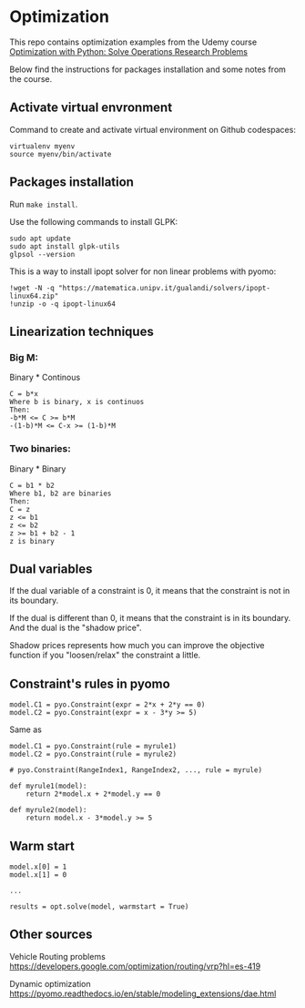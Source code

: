 # Optimization

This repo contains optimization examples from the Udemy course [Optimization with Python: Solve Operations Research Problems](https://www.udemy.com/course/optimization-with-python-linear-nonlinear-and-cplex-gurobi/?utm_source=adwords&utm_medium=udemyads&utm_campaign=LongTail_la.EN_cc.ROW&utm_content=deal4584&utm_term=_._ag_77879424134_._ad_535397245863_._kw__._de_c_._dm__._pl__._ti_dsa-1007766171312_._li_1003659_._pd__._&matchtype=&gclid=Cj0KCQjwldKmBhCCARIsAP-0rfyaVSAGVon-YqCde9Zk6TURDLKAe0beqpmpRje1_2pCseJ6N2FBBgoaAplkEALw_wcB)

Below find the instructions for packages installation and some notes from the course.

## Activate virtual envronment

Command to create and activate virtual environment on Github codespaces: 

```
virtualenv myenv
source myenv/bin/activate
```

## Packages installation
Run ```make install```.

Use the following commands to install GLPK:
```
sudo apt update
sudo apt install glpk-utils
glpsol --version
```

This is a way to install ipopt solver for non linear problems with pyomo:

```
!wget -N -q "https://matematica.unipv.it/gualandi/solvers/ipopt-linux64.zip"
!unzip -o -q ipopt-linux64
```

## Linearization techniques

### Big M:
Binary * Continous

```
C = b*x
Where b is binary, x is continuos
Then:
-b*M <= C >= b*M
-(1-b)*M <= C-x >= (1-b)*M
```
### Two binaries:
Binary * Binary

```
C = b1 * b2
Where b1, b2 are binaries
Then:
C = z
z <= b1
z <= b2
z >= b1 + b2 - 1
z is binary
```
## Dual variables

If the dual variable of a constraint is 0, it means that the constraint is not in its boundary.  

If the dual is different than 0, it means that the constraint is in its boundary. And the dual is the "shadow price".  

Shadow prices represents how much you can improve the objective function if you "loosen/relax" the constraint a little.

## Constraint's rules in pyomo

```
model.C1 = pyo.Constraint(expr = 2*x + 2*y == 0)
model.C2 = pyo.Constraint(expr = x - 3*y >= 5)
```
Same as
```
model.C1 = pyo.Constraint(rule = myrule1)
model.C2 = pyo.Constraint(rule = myrule2)

# pyo.Constraint(RangeIndex1, RangeIndex2, ..., rule = myrule)

def myrule1(model):
    return 2*model.x + 2*model.y == 0

def myrule2(model):
    return model.x - 3*model.y >= 5
```

## Warm start

```
model.x[0] = 1
model.x[1] = 0

...

results = opt.solve(model, warmstart = True)
```

## Other sources

Vehicle Routing problems
https://developers.google.com/optimization/routing/vrp?hl=es-419

Dynamic optimization
https://pyomo.readthedocs.io/en/stable/modeling_extensions/dae.html